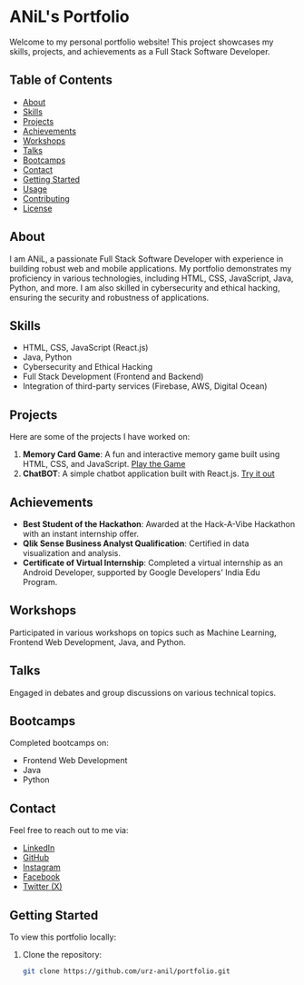 # ANiL's Portfolio

Welcome to my personal portfolio website! This project showcases my skills, projects, and achievements as a Full Stack Software Developer.

## Table of Contents

- [About](#about)
- [Skills](#skills)
- [Projects](#projects)
- [Achievements](#achievements)
- [Workshops](#workshops)
- [Talks](#talks)
- [Bootcamps](#bootcamps)
- [Contact](#contact)
- [Getting Started](#getting-started)
- [Usage](#usage)
- [Contributing](#contributing)
- [License](#license)

## About

I am ANiL, a passionate Full Stack Software Developer with experience in building robust web and mobile applications. My portfolio demonstrates my proficiency in various technologies, including HTML, CSS, JavaScript, Java, Python, and more. I am also skilled in cybersecurity and ethical hacking, ensuring the security and robustness of applications.

## Skills

- HTML, CSS, JavaScript (React.js)
- Java, Python
- Cybersecurity and Ethical Hacking
- Full Stack Development (Frontend and Backend)
- Integration of third-party services (Firebase, AWS, Digital Ocean)

## Projects

Here are some of the projects I have worked on:

1. **Memory Card Game**: A fun and interactive memory game built using HTML, CSS, and JavaScript. [Play the Game](https://urzanilcardgame1.netlify.app/)
2. **ChatBOT**: A simple chatbot application built with React.js. [Try it out](https://anilchatbot.netlify.app/)

## Achievements

- **Best Student of the Hackathon**: Awarded at the Hack-A-Vibe Hackathon with an instant internship offer.
- **Qlik Sense Business Analyst Qualification**: Certified in data visualization and analysis.
- **Certificate of Virtual Internship**: Completed a virtual internship as an Android Developer, supported by Google Developers' India Edu Program.

## Workshops

Participated in various workshops on topics such as Machine Learning, Frontend Web Development, Java, and Python.

## Talks

Engaged in debates and group discussions on various technical topics.

## Bootcamps

Completed bootcamps on:
- Frontend Web Development
- Java
- Python

## Contact

Feel free to reach out to me via:
- [LinkedIn](https://www.linkedin.com/in/anilvjit/)
- [GitHub](https://github.com/urz-anil)
- [Instagram](https://www.instagram.com/urz_anil?igsh=bmQ1amh6MnJ6Y2E=)
- [Facebook](https://www.facebook.com/ANIL.RACHAMALLA.143/)
- [Twitter (X)](https://x.com/urz_anil)

## Getting Started

To view this portfolio locally:

1. Clone the repository:
   ```bash
   git clone https://github.com/urz-anil/portfolio.git
